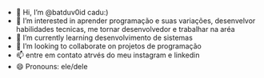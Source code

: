 - 👋 Hi, I’m @batduv0id cadu:)
- 👀 I’m interested in aprender programação e suas variações, desenvelvor habilidades tecnicas, me tornar desenvolvedor e trabalhar na aréa
- 🌱 I’m currently learning desenvolvimento de sistemas
- 💞️ I’m looking to collaborate on projetos de programação
- 📫 entre em contato atrvés do meu instagram e linkedin
- 😄 Pronouns: ele/dele

<!---
batduv0id/batduv0id is a ✨ special ✨ repository because its `README.md` (this file) appears on your GitHub profile.
You can click the Preview link to take a look at your changes.
--->
